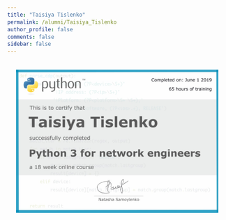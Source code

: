 ```yaml
---
title: "Taisiya Tislenko"
permalink: /alumni/Taisiya_Tislenko
author_profile: false
comments: false
sidebar: false
---
```


<div style="padding: 20px;">
  <img src="https://raw.githubusercontent.com/pyneng/pyneng.github.io/master/alumni/Taisiya_Tislenko.png" alt="Python for network engineers">
</div>

